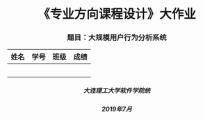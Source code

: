 

<h1  align=center>《专业方向课程设计》大作业</h1>





<h3  align=center>题目：大规模用户行为分析系统</h3>







| 姓名 | 学号 | 班级 | 成绩 |
| ---- | ---- | ---- | ---- |
|      |      |      |      |
|      |      |      |      |
|      |      |      |      |
|      |      |      |      |
|      |      |      |      |

 





 



<h5  align=center>大连理工大学软件学院统</h5>

<h5  align=center>2019年7月</h5>









